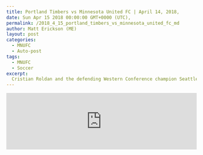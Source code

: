 ```yaml
---
title: Portland Timbers vs Minnesota United FC | April 14, 2018,
date: Sun Apr 15 2018 00:00:00 GMT+0000 (UTC),
permalink: /2018_4_15_portland_timbers_vs_minnesota_united_fc_md 
author: Matt Erickson (ME)
layout: post
categories:
  - MNUFC
  - Auto-post
tags:
  - MNUFC
  - Soccer
excerpt:
  Cristian Roldan and the defending Western Conference champion Seattle Sounders continue their search for their first win of the season as they welcome second-year side Minnesota United to CenturyLink Field.
---
```

<div class='soccer-video-wrapper'>
<iframe class='soccer-video' width='100%' height='auto' frameborder='0' allowfullscreen src="https://www.mnufc.com/iframe-video?brightcove_id=5770637055001&brightcove_player_id=default&brightcove_account_id=5534894110001"></iframe>
</div>